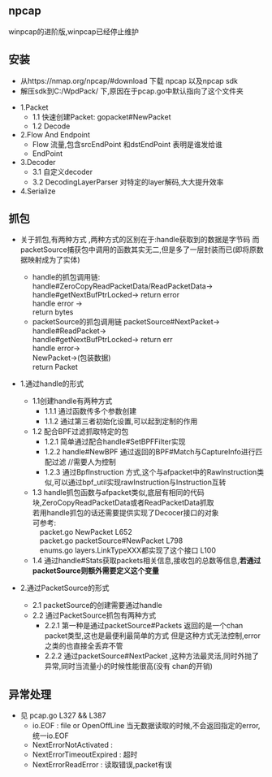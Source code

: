 ## npcap

winpcap的进阶版,winpcap已经停止维护

## 安装

* 从https://nmap.org/npcap/#download 下载 npcap 以及npcap sdk
* 解压sdk到C:/WpdPack/ 下,原因在于pcap.go中默认指向了这个文件夹

- 1.Packet
    -   1.1 快速创建Packet: gopacket#NewPacket
    -   1.2 Decode
- 2.Flow And Endpoint 
    -    Flow 流量,包含srcEndPoint 和dstEndPoint 表明是谁发给谁
    -    EndPoint 
- 3.Decoder
    -   3.1 自定义decoder
    -   3.2 DecodingLayerParser 对特定的layer解码,大大提升效率
- 4.Serialize

## 抓包

- 关于抓包,有两种方式 ,两种方式的区别在于:handle获取到的数据是字节码
而packetSource捕获包中调用的函数其实无二,但是多了一层封装而已(即将原数据映射成为了实体)
   -    handle的抓包调用链:
   handle#ZeroCopyReadPacketData/ReadPacketData-><br>
   handle#getNextBufPtrLocked-> return error<br>
   handle error -> <br>
   return bytes<br>
   -    packetSource的抓包调用链
   packetSource#NextPacket-><br>
   handle#ReadPacket-><br>
   handle#getNextBufPtrLocked-> return err<br>
   handle error-> <br>
   NewPacket->(包装数据)<br>
   return Packet
    
- 1.通过handle的形式<br>
    - 1.1创建handle有两种方式
 	    -   1.1.1 通过函数传多个参数创建
 		-   1.1.2 通过第三者初始化设置,可以起到定制的作用
	- 1.2 配合BPF过滤抓取特定的包
		-   1.2.1 简单通过配合handle#SetBPFFilter实现
		-   1.2.2 handle#NewBPF 通过返回的BPF#Match与CaptureInfo进行匹配过滤 //需要人为控制
		-   1.2.3 通过BpfInstruction 方式,这个与afpacket中的RawInstruction类似,可以通过bpf_util实现rawInstruction与Instruction互转
	- 1.3 handle抓包函数与afpacket类似,底层有相同的代码块,ZeroCopyReadPacketData或者ReadPacketData抓取<br>
	若用handle抓包的话还需要提供实现了Decocer接口的对象<br>
	可参考:<br>
        &emsp;packet.go NewPacket L652 <br>
        &emsp;packet.go packetSource#NewPacket L798 <br>
        &emsp;enums.go layers.LinkTypeXXX都实现了这个接口 L100 <br> 
	- 1.4 通过handle#Stats获取packets相关信息,接收包的总数等信息,**若通过packetSource则额外需要定义这个变量**
- 2.通过PacketSource的形式
 	- 2.1 packetSource的创建需要通过handle
	- 2.2 通过PacketSource抓包有两种方式
        -  2.2.1 第一种是通过packetSource#Packets 返回的是一个chan packet类型,这也是最便利最简单的方式
				  但是这种方式无法控制,error之类的也直接全丢弃不管
		-  2.2.2 通过packetSource#NextPacket ,这种方法最灵活,同时外抛了异常,同时当流量小的时候性能很高(没有
				  chan的开销)
				  
## 异常处理

- 见 pcap.go L327 && L387 
    -   io.EOF : file or OpenOffLine  当无数据读取的时候,不会返回指定的error,统一io.EOF 
    -   NextErrorNotActivated : 
    -   NextErrorTimeoutExpired : 超时
    -   NextErrorReadError : 读取错误,packet有误